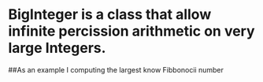 # BigInteger is a class that allow infinite percission arithmetic on very large Integers.
 

##As an example I computing the largest know Fibbonocii number 
